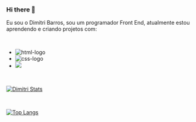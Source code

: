 ### Hi there 👋

Eu sou o Dimitri Barros, sou um programador Front End, atualmente estou aprendendo e criando projetos com:

<br>

 - <img src="https://img.shields.io/badge/HTML5-E34F26?style=for-the-badge&logo=html5&logoColor=white" alt="html-logo"/>
 - <img src="https://img.shields.io/badge/CSS3-1572B6?style=for-the-badge&logo=css3&logoColor=white" alt="css-logo"/>
 - <img src="https://img.shields.io/badge/JavaScript-323330?style=for-the-badge&logo=javascript&logoColor=F7DF1E">
 
 <br>
 
 [![Dimitri Stats](https://github-readme-stats.vercel.app/api?username=DimitriRBarros)](https://github.com/anuraghazra/github-readme-stats)
 
 <br>
 
 [![Top Langs](https://github-readme-stats.vercel.app/api/top-langs/?username=DimitriRBarros)](https://github.com/anuraghazra/github-readme-stats)

